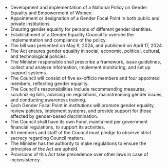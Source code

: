 - Development and implementation of a National Policy on Gender Equality and Empowerment of Women.
- Appointment or designation of a Gender Focal Point in both public and private institutions.
- Ensuring gender equality for persons of different gender identities.
- Establishment of a Gender Equality Council to oversee the implementation and compliance of the policy.
- The bill was presented on May 9, 2024, and published on April 17, 2024.
- The Act ensures gender equality in social, economic, political, cultural, and technological policies.
- The Minister responsible shall prescribe a framework, issue guidelines, collect and analyze information, implement monitoring, and set up support systems.
- The Council will consist of five ex-officio members and four appointed members, reflecting gender equality.
- The Council's responsibilities include recommending measures, scrutinizing bills, advising on regulations, mainstreaming gender issues, and conducting awareness training.
- Each Gender Focal Point in institutions will promote gender equality, review policies, implement systems, and provide support for those affected by gender-based discrimination.
- The Council shall have its own Fund, maintained per government financial regulations, to support its activities.
- All members and staff of the Council must pledge to observe strict secrecy regarding Council matters.
- The Minister has the authority to make regulations to ensure the principles of the Act are upheld.
- Provisions of this Act take precedence over other laws in case of inconsistency.